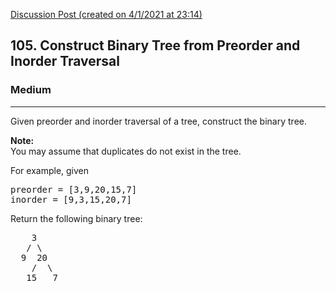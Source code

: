 [Discussion Post (created on 4/1/2021 at 23:14)](https://leetcode.com/problems/construct-binary-tree-from-preorder-and-inorder-traversal/solution/)  
<h2>105. Construct Binary Tree from Preorder and Inorder Traversal</h2><h3>Medium</h3><hr><div><p>Given preorder and inorder traversal of a tree, construct the binary tree.</p>

<p><strong>Note:</strong><br>
You may assume that duplicates do not exist in the tree.</p>

<p>For example, given</p>

<pre>preorder =&nbsp;[3,9,20,15,7]
inorder = [9,3,15,20,7]</pre>

<p>Return the following binary tree:</p>

<pre>    3
   / \
  9  20
    /  \
   15   7</pre>
</div>
